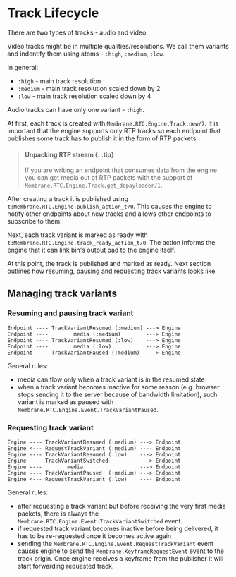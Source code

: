 # Track Lifecycle

There are two types of tracks - audio and video.

Video tracks might be in multiple qualities/resolutions.
We call them variants and indentify them using atoms - `:high`, `:medium`, `:low`.

In general:
* `:high` - main track resolution
* `:medium` - main track resolution scaled down by 2 
* `:low` - main track resolution scaled down by 4 

Audio tracks can have only one variant - `:high`.

At first, each track is created with `Membrane.RTC.Engine.Track.new/7`.
It is important that the engine supports only RTP tracks so each endpoint
that publishes some track has to publish it in the form of RTP packets.

> #### Unpacking RTP stream {: .tip}
> If you are writing an endpoint that consumes data from the engine
> you can get media out of RTP packets with the support of `Membrane.RTC.Engine.Track.get_depayloader/1`.

After creating a track it is published using `t:Membrane.RTC.Engine.publish_action_t/0`.
This causes the engine to notify other endpoints about new tracks and allows other endpoints
to subscribe to them.

Next, each track variant is marked as ready with `t:Membrane.RTC.Engine.track_ready_action_t/0`.
The action informs the engine that it can link bin's output pad to the engine itself.

At this point, the track is published and marked as ready.
Next section outlines how resuming, pausing and requesting track variants looks like.

## Managing track variants

### Resuming and pausing track variant

```ascii
Endpoint ---- TrackVariantResumed (:medium) ---> Engine
Endpoint ----        media (:medium)        ---> Engine
Endpoint ---- TrackVariantResumed (:low)    ---> Engine
Endpoint ----        media (:low)           ---> Engine
Endpoint ---- TrackVariantPaused (:medium)  ---> Engine
``` 

General rules:
* media can flow only when a track variant is in the resumed state
* when a track variant becomes inactive for some reason (e.g. browser stops sending it to the
server because of bandwidth limitation), such variant is marked as paused with
`Membrane.RTC.Engine.Event.TrackVariantPaused`.


### Requesting track variant

```ascii
Engine ---- TrackVariantResumed (:medium) ---> Endpoint
Engine <--- RequestTrackVariant (:medium) ---- Endpoint
Engine ---- TrackVariantResumed (:low)    ---> Endpoint
Engine ---- TrackVariantSwitched          ---> Endpoint
Engine ----        media                  ---> Endpoint
Engine ---- TrackVariantPaused  (:medium) ---> Endpoint
Engine <--- RequestTrackVariant (:low)    ---- Endpoint
``` 

General rules:
* after requesting a track variant but before receiving the
very first media packets, there is always the 
`Membrane.RTC.Engine.Event.TrackVariantSwitched` event.
* if requested track variant becomes inactive before being delivered,
it has to be re-requested once it becomes active again
* sending the `Membrane.RTC.Engine.Event.RequestTrackVariant` event 
causes engine to send the `Membrane.KeyframeRequestEvent` event to the track origin.
Once engine receives a keyframe from the publisher it will start forwarding 
requested track.